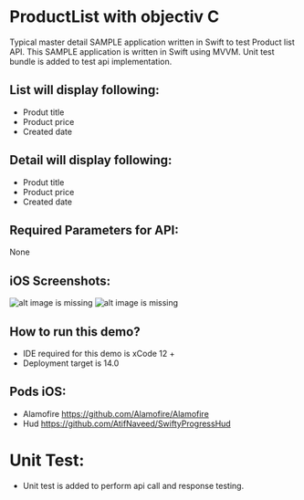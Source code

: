 # ProductList with objectiv C

Typical master detail SAMPLE application written in Swift to test Product list API.
This SAMPLE application is written in Swift using MVVM. 
Unit test bundle is added to test api implementation.

## List will display following:
- Produt title
- Product price
- Created date

## Detail will display following:
- Produt title
- Product price
- Created date

## Required Parameters for API:
None

## iOS Screenshots:
![alt image is missing](https://res.cloudinary.com/atifcloud/image/upload/c_scale,h_763/v1636790861/1.06.27_uzsqim.png)
![alt image is missing](https://res.cloudinary.com/atifcloud/image/upload/c_scale,h_763/v1636790895/2.06.29_r61uiz.png)

## How to run this demo?
- IDE required for this demo is xCode 12 + 
- Deployment target is 14.0

## Pods iOS:
- Alamofire https://github.com/Alamofire/Alamofire
- Hud https://github.com/AtifNaveed/SwiftyProgressHud


# Unit Test:
- Unit test is added to perform api call and response testing.

